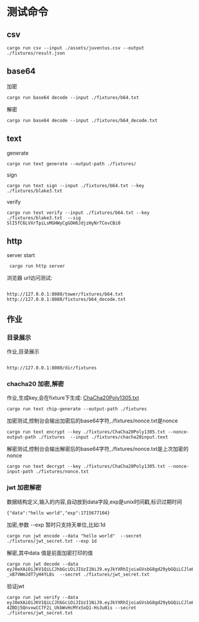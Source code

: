 # 测试命令

## csv

```shell
cargo run csv --input ./assets/juventus.csv --output ./fixtures/result.json
```


## base64

加密
```shell
cargo run base64 decode --input ./fixtures/b64.txt
```
解密
```shell
cargo run base64 decode --input ./fixtures/b64_decode.txt
```

## text

generate
```shell
cargo run text generate --output-path ./fixtures/
```

sign
```shell
cargo run text sign --input ./fixtures/b64.txt --key ./fixtures/blake3.txt
```

verify
```shell
cargo run text verify --input ./fixtures/b64.txt --key ./fixtures/blake3.txt  --sig SlI5fC6LVXrTpiLsMGHWyCgGOH6JdjzHyNrTCevCBi0
```

## http

server start
```shell
 cargo run http server

```

浏览器 url访问测试:
```url

http://127.0.0.1:8080/tower/fixtures/b64.txt
http://127.0.0.1:8080/fixtures/b64_decode.txt

```
## 作业
### 目录展示
作业,目录展示
```shell

http://127.0.0.1:8080/dir/fixtures

```
### chacha20 加密,解密
作业,生成key,会在fixture下生成: [ChaCha20Poly1305.txt](..%2Ffixtures%2FChaCha20Poly1305.txt)
```shell
cargo run text chip-generate --output-path ./fixtures
```

加密测试,控制台会输出加密后的base64字符,./fixtures/nonce.txt是nonce
```shell
cargo run text encrypt --key ./fixtures/ChaCha20Poly1305.txt --nonce-output-path ./fixtures  --input ./fixtures/chacha20input.text
```

解密测试,控制台会输出解密后的base64字符,./fixtures/nonce.txt是上次加密的nonce
```shell
cargo run text decrypt --key ./fixtures/ChaCha20Poly1305.txt --nonce-input-path ./fixtures/nonce.txt
```


### jwt 加密解密

数据结构定义,输入的内容,自动放到data字段,exp是unix时间戳,标识过期时间
```text
{"data":"hello world","exp":1715677104}
```

加密,参数 --exp  暂时只支持天单位,比如:1d
```shell
cargo run jwt encode --data "hello world"  --secret ./fixtures/jwt_secret.txt --exp 1d
```

解密,其中data 值是前面加密打印的值
```shell
cargo run jwt decode --data eyJ0eXAiOiJKV1QiLCJhbGciOiJIUzI1NiJ9.eyJkYXRhIjoiaGVsbG8gd29ybGQiLCJleHAiOjE3MTU2Nzg0MjV9.j9mcf65yIGwkqtTreIr_Km3f-_xB7VWmJdT7yH4YL8s  --secret ./fixtures/jwt_secret.txt
```

验证jwt
```shell
cargo run jwt verify --data eyJ0eXAiOiJKV1QiLCJhbGciOiJIUzI1NiJ9.eyJkYXRhIjoiaGVsbG8gd29ybGQiLCJleHAiOjE3MTU3NjMwMjh9.YE-4ZBDj5QnvxwCC7F2i_UkbWvHcMYxSoQ1-Hs3u0is --secret ./fixtures/jwt_secret.txt
```
